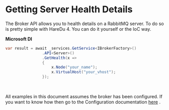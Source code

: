 # Getting Server Health Details

The Broker API allows you to health details on a RabbitMQ server. To do so is pretty simple with HareDu 4. You can do it yourself or the IoC way.

**Microsoft DI**

```c#
var result = await _services.GetService<IBrokerFactory>()
                .API<Server>()
                .GetHealth(x =>
                {
                    x.Node("your_name");
                    x.VirtualHost("your_vhost");
                });
```
<br>

All examples in this document assumes the broker has been configured. If you want to know how then go to the Configuration documentation [here](https://github.com/ahives/HareDu2/blob/master/docs/configuration.md) .

